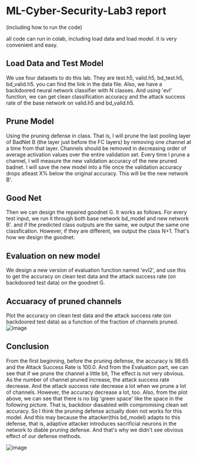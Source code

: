 # ML-Cyber-Security-Lab3 report
(including how to run the code)

all code can run in colab, including load data and load model. it is very convenient and easy.
## Load Data and Test Model
We use four datasets to do this lab. They are test.h5, valid.h5, bd_test.h5, bd_valid.h5. you can find the link in the data file. Also, we have a backdoored neural network classifier with N classes. And using 'evl' function, we can get clean classification accuracy and the attack success rate of the base network on valid.h5 and bd_valid.h5.
## Prune Model
Using the pruning defense in class. That is, I will prune the last pooling layer of BadNet B (the layer just before the FC layers) by removing one channel at a time from that layer. Channels should be removed in decreasing order of average activation values over the entire validation set. Every time I prune a channel, I will measure the new validation accuracy of the new pruned badnet. I will save the new model into a file once the validation accuracy drops atleast X% below the original accuracy. This will be the new network B'.
## Good Net
Then we can design the repaired goodnet G. It works as follows. For every test input, we run it through both base network bd_model and new network B'. and if the predicted class outputs are the same, we output the same one classfication. However, if they are different, we output the class N+1. That's how we design the goodnet.
## Evaluation on new model
We design a new version of evaluation function named 'evl2', and use this to get the accuracy on clean test data and the attack success rate (on backdoored test 
data) on the goodnet G.
## Accuaracy of pruned channels 
Plot the accuracy on clean test data and the attack success rate (on backdoored test 
data) as a function of the fraction of channels pruned.
![image](https://user-images.githubusercontent.com/91434745/146216993-3f885e32-c120-4abc-8bb4-fd68ff81bbf3.png)
## Conclusion
From the first beginning, before the pruning defense, the accuracy is 98.65 and the Attack Success Rate is 100.0. And from the Evaluation part, we can see that if we prune the channel a little bit, The effect is not very obvious. As the number of channel pruned increase, the attack success rate decrease. And the attack success rate decrease a lot when we prune a lot of channels. However, the accuracy decrease a lot, too. Also, from the plot above, we can see that there is no big 'green space' like the space in the following picture. That is, backdoor diasabled with compromising clean set accuracy. So I think the pruning defense actually doen not works for this model. And this may because the attacker(this bd_model) adapts to this defense, that is, adaptive attacker introduces sacrificial neurons in the network to diable pruning defense. And that's why we didn't see obvious effect of our defense methods.

![image](https://user-images.githubusercontent.com/91434745/146217049-c2e6ccdf-b39f-4c3e-83a4-bcaa7642a633.png)

